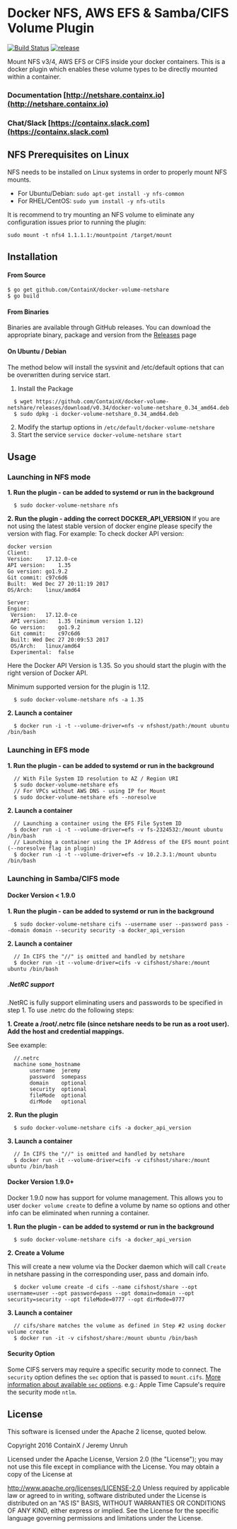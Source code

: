 # Docker NFS, AWS EFS & Samba/CIFS Volume Plugin

[![Build Status](https://travis-ci.org/ContainX/docker-volume-netshare.svg)](https://travis-ci.org/ContainX/docker-volume-netshare) [![release](http://github-release-version.herokuapp.com/github/ContainX/docker-volume-netshare/release.svg?style=flat)](https://github.com/ContainX/docker-volume-netshare/releases/latest)

Mount NFS v3/4, AWS EFS or CIFS inside your docker containers.  This is a docker plugin which enables these volume types to be directly mounted within a container.

### Documentation [http://netshare.containx.io](http://netshare.containx.io)
### Chat/Slack [https://containx.slack.com](https://containx.slack.com)

## NFS Prerequisites on Linux

NFS needs to be installed on Linux systems in order to properly mount NFS mounts.  

- For Ubuntu/Debian: `sudo apt-get install -y nfs-common`
- For RHEL/CentOS: `sudo yum install -y nfs-utils`

It is recommend to try mounting an NFS volume to eliminate any configuration issues prior to running the plugin:
```
sudo mount -t nfs4 1.1.1.1:/mountpoint /target/mount
```

## Installation

#### From Source

```
$ go get github.com/ContainX/docker-volume-netshare
$ go build
```

#### From Binaries

Binaries are available through GitHub releases.  You can download the appropriate binary, package and version from the [Releases](https://github.com/ContainX/docker-volume-netshare/releases) page

#### On Ubuntu / Debian

The method below will install the sysvinit and /etc/default options that can be overwritten during service start.

1. Install the Package

```
  $ wget https://github.com/ContainX/docker-volume-netshare/releases/download/v0.34/docker-volume-netshare_0.34_amd64.deb
  $ sudo dpkg -i docker-volume-netshare_0.34_amd64.deb
```

2. Modify the startup options in `/etc/default/docker-volume-netshare`
3. Start the service `service docker-volume-netshare start`


## Usage

### Launching in NFS mode

**1. Run the plugin - can be added to systemd or run in the background**

```
  $ sudo docker-volume-netshare nfs
```
**2. Run the plugin - adding the correct DOCKER_API_VERSION**
If you are not using the latest stable version of docker engine please specify the version with flag.
For example:
To check docker API version:
```
docker version
Client:
Version:	17.12.0-ce
API version:	1.35
Go version:	go1.9.2
Git commit:	c97c6d6
Built:	Wed Dec 27 20:11:19 2017
OS/Arch:	linux/amd64

Server:
Engine:
 Version:	17.12.0-ce
 API version:	1.35 (minimum version 1.12)
 Go version:	go1.9.2
 Git commit:	c97c6d6
 Built:	Wed Dec 27 20:09:53 2017
 OS/Arch:	linux/amd64
 Experimental:	false
```
Here the Docker API Version is 1.35. So you should start the plugin with the right version of Docker API.

Minimum supported version for the plugin is 1.12.

```
  $ sudo docker-volume-netshare nfs -a 1.35
```


**2. Launch a container**

```
  $ docker run -i -t --volume-driver=nfs -v nfshost/path:/mount ubuntu /bin/bash
```

### Launching in EFS mode

**1. Run the plugin - can be added to systemd or run in the background**

```
  // With File System ID resolution to AZ / Region URI
  $ sudo docker-volume-netshare efs
  // For VPCs without AWS DNS - using IP for Mount
  $ sudo docker-volume-netshare efs --noresolve
```

**2. Launch a container**

```
  // Launching a container using the EFS File System ID
  $ docker run -i -t --volume-driver=efs -v fs-2324532:/mount ubuntu /bin/bash
  // Launching a container using the IP Address of the EFS mount point (--noresolve flag in plugin)
  $ docker run -i -t --volume-driver=efs -v 10.2.3.1:/mount ubuntu /bin/bash
```

### Launching in Samba/CIFS mode

#### Docker Version < 1.9.0

**1. Run the plugin - can be added to systemd or run in the background**

```
  $ sudo docker-volume-netshare cifs --username user --password pass --domain domain --security security -a docker_api_version
```

**2. Launch a container**

```
  // In CIFS the "//" is omitted and handled by netshare
  $ docker run -it --volume-driver=cifs -v cifshost/share:/mount ubuntu /bin/bash
```

##### .NetRC support

.NetRC is fully support eliminating users and passwords to be specified in step 1.  To use .netrc do the following steps:

**1. Create a /root/.netrc file (since netshare needs to be run as a root user).  Add the host and credential mappings.**  

See example:

```
  //.netrc
  machine some_hostname
       username  jeremy
       password  somepass
       domain    optional
       security  optional
       fileMode  optional
       dirMode   optional
```

**2. Run the plugin**

```
  $ sudo docker-volume-netshare cifs -a docker_api_version
```

**3. Launch a container**

```
  // In CIFS the "//" is omitted and handled by netshare
  $ docker run -it --volume-driver=cifs -v cifshost/share:/mount ubuntu /bin/bash
```

#### Docker Version 1.9.0+

Docker 1.9.0 now has support for volume management.  This allows you to user `docker volume create` to define a volume by name so
options and other info can be eliminated when running a container.

**1. Run the plugin - can be added to systemd or run in the background**

```
  $ sudo docker-volume-netshare cifs -a docker_api_version
```

**2. Create a Volume**

This will create a new volume via the Docker daemon which will call `Create` in netshare passing in the corresponding user, pass and domain info.

```
  $ docker volume create -d cifs --name cifshost/share --opt username=user --opt password=pass --opt domain=domain --opt security=security --opt fileMode=0777 --opt dirMode=0777
```

**3. Launch a container**

```
  // cifs/share matches the volume as defined in Step #2 using docker volume create
  $ docker run -it -v cifshost/share:/mount ubuntu /bin/bash
```

#### Security Option
Some CIFS servers may require a specific security mode to connect. The ``security`` option defines the ``sec`` option that is passed to ``mount.cifs``. [More information about available ``sec`` options](https://www.samba.org/samba/docs/man/manpages-3/mount.cifs.8.html).
e.g.: Apple Time Capsule's require the security mode ``ntlm``.

## License

This software is licensed under the Apache 2 license, quoted below.

Copyright 2016 ContainX / Jeremy Unruh

Licensed under the Apache License, Version 2.0 (the "License"); you may not use this file except in compliance with the License. You may obtain a copy of the License at

http://www.apache.org/licenses/LICENSE-2.0
Unless required by applicable law or agreed to in writing, software distributed under the License is distributed on an "AS IS" BASIS, WITHOUT WARRANTIES OR CONDITIONS OF ANY KIND, either express or implied. See the License for the specific language governing permissions and limitations under the License.
